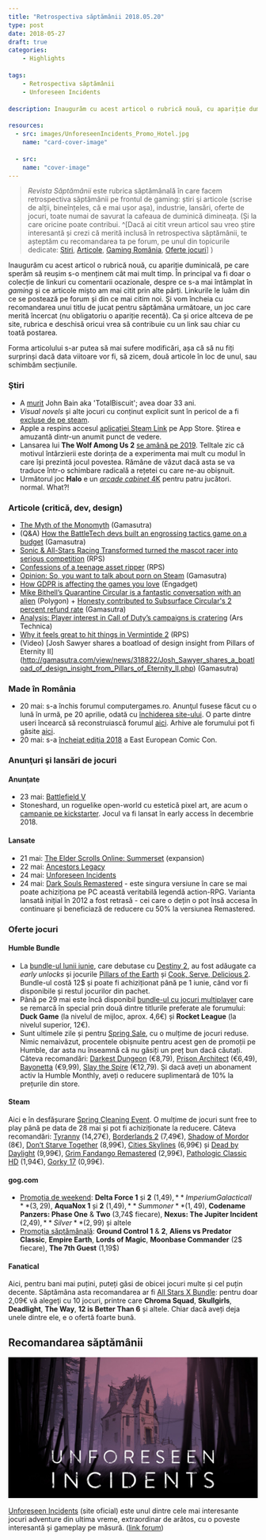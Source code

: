 ```yaml
---
title: "Retrospectiva săptămânii 2018.05.20"
type: post
date: 2018-05-27
draft: true
categories:
    - Highlights

tags:
    - Retrospectiva săptămânii
    - Unforeseen Incidents

description: Inaugurăm cu acest articol o rubrică nouă, cu apariție duminicală, pe care sperăm să reușim s-o menținem cât mai mult timp. În principal va fi doar o colecție de linkuri, cu comentarii ocazionale, despre ce s-a mai întâmplat în _gaming_ și ce articole mișto am mai citit prin alte părți. Linkurile le luăm din ce se postează pe forum și din ce mai citim noi. Ca și orice altceva de pe site, rubrica e deschisă oricui vrea să contribuie cu un link sau chiar cu toată postarea dintr-o săptămână.

resources:
  - src: images/UnforeseenIncidents_Promo_Hotel.jpg
    name: "card-cover-image"

  - src:
    name: "cover-image"
---
```

> _Revista Săptămânii_ este rubrica săptămânală în care facem retrospectiva săptămânii pe frontul de gaming: știri şi articole (scrise de alții, bineînțeles, că e mai ușor aşa), industrie, lansări, oferte de jocuri, toate numai de savurat la cafeaua de duminică dimineața. (Și la care oricine poate contribui. ^[Dacă ai citit vreun articol sau vreo știre interesantă și crezi că merită inclusă în retrospectiva săptămânii, te așteptăm cu recomandarea ta pe forum, pe unul din topicurile dedicate: [Știri](https://forum.candaparerevista.ro/viewtopic.php?f=4&t=46), [Articole](https://forum.candaparerevista.ro/viewtopic.php?f=4&t=206), [Gaming România](https://forum.candaparerevista.ro/viewtopic.php?f=4&t=1622), [Oferte jocuri](https://forum.candaparerevista.ro/viewtopic.php?f=62&t=25)] )

Inaugurăm cu acest articol o rubrică nouă, cu apariție duminicală, pe care sperăm să reușim s-o menținem cât mai mult timp. În principal va fi doar o colecție de linkuri cu comentarii ocazionale, despre ce s-a mai întâmplat în _gaming_ și ce articole mișto am mai citit prin alte părți. Linkurile le luăm din ce se postează pe forum și din ce mai citim noi. Și vom încheia cu recomandarea unui titlu de jucat pentru săptămâna următoare, un joc care merită încercat (nu obligatoriu o apariție recentă). Ca și orice altceva de pe site, rubrica e deschisă oricui vrea să contribuie cu un link sau chiar cu toată postarea.

Forma articolului s-ar putea să mai sufere modificări, așa că să nu fiți surprinși dacă data viitoare vor fi, să zicem, două articole în loc de unul, sau schimbăm secțiunile.

### Ştiri
* A [murit](https://zonait.tv/criticul-de-jocuri-john-bain-a-decedat/) John Bain aka 'TotalBiscuit'; avea doar 33 ani. 
* _Visual novels_ și alte jocuri cu conținut explicit sunt în pericol de a fi [excluse de pe steam](http://gamasutra.com/view/news/318380/Valve_threatens_to_pull_games_now_deemed_sexually_explicit_from_Steam.php).
* Apple a respins accesul [aplicației Steam Link](https://arstechnica.com/gaming/2018/05/valve-apple-wont-let-the-steam-link-app-on-the-ios/) pe App Store. Știrea e amuzantă dintr-un anumit punct de vedere.
* Lansarea lui **The Wolf Among Us 2** [se amână pe 2019](https://telltale.com/news/2018/05/the-wolf-among-us-2-coming-in-2019/). Telltale zic că motivul întârzierii este dorința de a experimenta mai mult cu modul în care își prezintă jocul povestea. Rămâne de văzut dacă asta se va traduce într-o schimbare radicală a rețetei cu care ne-au obișnuit.
* Următorul joc **Halo** e un [_arcade cabinet_ 4K](https://www.halowaypoint.com/en-us/news/first-look-halo-fireteam-raven-arcade-experience) pentru patru jucători. normal. What?!

### Articole (critică, dev, design)
* [The Myth of the Monomyth](http://www.gamasutra.com/blogs/WolfgangWalk/20180514/318014/The_Myth_of_the_Monomyth.php) (Gamasutra)
* (Q&A) [How the BattleTech devs built an engrossing tactics game on a budget](http://gamasutra.com/view/news/318335/How_the_BattleTech_devs_built_an_engrossing_tactics_game_on_a_budget.php) (Gamasutra)
* [Sonic & All-Stars Racing Transformed turned the mascot racer into serious competition](https://www.rockpapershotgun.com/2018/05/24/sonic-all-stars-racing-transformed-turned-the-mascot-racer-into-serious-competition/) (RPS)
* [Confessions of a teenage asset ripper](https://www.rockpapershotgun.com/2018/05/24/confessions-of-a-teenage-asset-ripper/) (RPS)
* [Opinion: So, you want to talk about porn on Steam](http://gamasutra.com/view/news/318836/Opinion_So_you_want_to_talk_about_porn_on_Steam.php) (Gamasutra)
* [How GDPR is affecting the games you love](https://www.engadget.com/2018/05/26/how-gdpr-is-affecting-the-games-you-love/) (Engadget)
* [Mike Bithell’s Quarantine Circular is a fantastic conversation with an alien](https://www.polygon.com/2018/5/22/17376610/quarantine-circular-review-pc-mike-bithell) (Polygon) + [Honesty contributed to Subsurface Circular's 2 percent refund rate](http://gamasutra.com/view/news/318848/Honesty_contributed_to_Subsurface_Circulars_2_percent_refund_rate.php) (Gamasutra)
* [Analysis: Player interest in Call of Duty’s campaigns is cratering](https://arstechnica.com/gaming/2018/05/analysis-player-interest-in-call-of-dutys-campaigns-is-cratering/) (Ars Technica)
* [Why it feels great to hit things in Vermintide 2](https://www.rockpapershotgun.com/2018/05/23/why-it-feels-great-to-hit-things-in-vermintide-2/) (RPS)
* (Video) [Josh Sawyer shares a boatload of design insight from Pillars of Eternity II] (http://gamasutra.com/view/news/318822/Josh_Sawyer_shares_a_boatload_of_design_insight_from_Pillars_of_Eternity_II.php) (Gamasutra)

### Made în România
* 20 mai: s-a închis forumul computergames.ro. Anunţul fusese făcut cu o lună în urmă, pe 20 aprilie, odată cu [închiderea site-ului](https://www.paginademedia.ro/2018/04/site-ul-computergamesro-s-a-inchis-dupa-20-de-ani-de-ce). O parte dintre useri încearcă să reconstruiască forumul [aici](https://forum.computergamers.ro/). Arhive ale forumului pot fi găsite [aici](https://revistevechi.awiki.org/computer_games).
* 20 mai: s-a [încheiat ediţia 2018](https://zonait.tv/est-european-comic-con-2018-inca-o-editie-fara-cusur/) a East European Comic Con.

### Anunţuri şi lansări de jocuri
#### Anunţate
* 23 mai: [Battlefield V](https://www.rockpapershotgun.com/2018/05/23/battlefield-v-is-about-making-friends-building-forts-and-daily-chores/)
* Stoneshard, un roguelike open-world cu estetică pixel art, are acum o [campanie pe kickstarter](https://www.kickstarter.com/projects/1926605606/stoneshard-open-world-roguelike-rpg-with-tactical). Jocul va fi lansat în early access în decembrie 2018.

#### Lansate
* 21 mai: [The Elder Scrolls Online: Summerset](https://www.elderscrollsonline.com/en-us/updates/chapter/summerset) (expansion)
* 22 mai: [Ancestors Legacy](https://destructivecreations.pl/ancestors-legacy/)
* 24 mai: [Unforeseen Incidents](https://forum.candaparerevista.ro/viewtopic.php?f=8&t=1820)
* 24 mai: [Dark Souls Remastered](https://store.steampowered.com/app/570940/DARK_SOULS_REMASTERED/) - este singura versiune în care se mai poate achiziționa pe PC această veritabilă legendă action-RPG. Varianta lansată inițial în 2012 a fost retrasă - cei care o dețin o pot însă accesa în continuare și beneficiază de reducere cu 50% la versiunea Remastered.

### Oferte jocuri
#### Humble Bundle
* La [bundle-ul lunii iunie](https://www.humblebundle.com/monthly), care debutase cu [Destiny 2](https://www.humblebundle.com/store/destiny-2), au fost adăugate ca _early unlocks_ și jocurile [Pillars of the Earth](https://www.humblebundle.com/store/ken-folletts-the-pillars-of-the-earth) și [Cook, Serve, Delicious 2](https://www.humblebundle.com/store/cook-serve-delicious-2). Bundle-ul costă 12$ și poate fi achiziționat până pe 1 iunie, când vor fi disponibile și restul jocurilor din pachet.
* Până pe 29 mai este încă disponibil [bundle-ul cu jocuri multiplayer](https://www.humblebundle.com/games/hooked-on-multiplayer-2018-bundle) care se remarcă în special prin două dintre titlurile preferate ale forumului: **Duck Game** (la nivelul de mijloc, aprox. 4,6€) și **Rocket League** (la nivelul superior, 12€).
* Sunt ultimele zile și pentru [Spring Sale](https://www.humblebundle.com/store), cu o mulțime de jocuri reduse. Nimic nemaivăzut, procentele obișnuite pentru acest gen de promoții pe Humble, dar asta nu înseamnă că nu găsiți un preț bun dacă căutați. Câteva recomandări: [Darkest Dungeon](https://www.humblebundle.com/store/darkest-dungeon) (€8,79), [Prison Architect](https://www.humblebundle.com/store/prison-architect) (€6,49), [Bayonetta](https://www.humblebundle.com/store/bayonetta) (€9,99), [Slay the Spire](https://www.humblebundle.com/store/slay-the-spire) (€12,79). Și dacă aveți un abonament activ la Humble Monthly, aveți o reducere suplimentară de 10% la prețurile din store.

#### Steam
Aici e în desfășurare [Spring Cleaning Event](https://store.steampowered.com/springcleaning). O mulțime de jocuri sunt free to play până pe data de 28 mai și pot fi achiziționate la reducere. Câteva recomandări: [Tyranny](https://store.steampowered.com/app/362960/Tyranny/) (14,27€), [Borderlands 2](https://store.steampowered.com/app/49520/Borderlands_2/) (7,49€), [Shadow of Mordor](https://store.steampowered.com/app/241930/Middleearth_Shadow_of_Mordor/) (8€), [Don’t Starve Together](https://store.steampowered.com/app/322330/Dont_Starve_Together/) (8,99€), [Cities Skylines](https://store.steampowered.com/app/255710/Cities_Skylines/) (6,99€) și [Dead by Daylight](https://store.steampowered.com/app/381210/Dead_by_Daylight/) (9,99€), [Grim Fandango Remastered](https://store.steampowered.com/app/316790/Grim_Fandango_Remastered/) (2,99€), [Pathologic Classic HD](https://store.steampowered.com/app/384110/Pathologic_Classic_HD/) (1,94€), [Gorky 17](https://store.steampowered.com/app/253920/Gorky_17/) (0,99€).

#### gog.com
* [Promoția de weekend](https://www.gog.com/promo/20180525_weekend_thq): **Delta Force 1** și **2** (1,49$), **Imperium Galactica II** (3,29$), **AquaNox 1** și **2** (1,49$), **Summoner** (1,49$), **Codename Panzers: Phase One** & **Two** (3,74$ fiecare), **Nexus: The Jupiter Incident** (2,49$), **Silver** (2,99$) și altele
* [Promoția săptămânală](https://www.gog.com/promo/20180521_weekly_sale): **Ground Control 1** & **2**, **Aliens vs Predator Classic**, **Empire Earth**, **Lords of Magic**, **Moonbase Commander** (2$ fiecare), **The 7th Guest** (1,19$)

#### Fanatical
Aici, pentru bani mai puțini, puteți găsi de obicei jocuri multe și cel puțin decente. Săptămâna asta recomandarea ar fi [All Stars X Bundle](https://www.fanatical.com/en/bundle/all-stars-x-bundle): pentru doar 2,09€ vă alegeți cu 10 jocuri, printre care **Chroma Squad**, **Skullgirls**, **Deadlight**, **The Way**, **12 is Better Than 6** și altele. Chiar dacă aveți deja unele dintre ele, e o ofertă foarte bună.



## Recomandarea săptămânii

![](images/UnforeseenIncidents_Promo_HotelTitle.jpg)

[Unforeseen Incidents](http://www.unforeseen-incidents.com/) (site oficial) este unul dintre cele mai interesante jocuri adventure din ultima vreme, extraordinar de arătos, cu o poveste interesantă și gameplay pe măsură. ([link forum](https://forum.candaparerevista.ro/viewtopic.php?f=8&t=1820))
